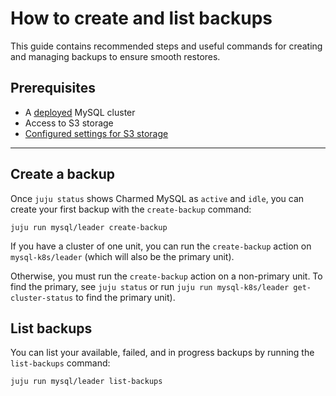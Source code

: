 # How to create and list backups

This guide contains recommended steps and useful commands for creating and managing backups to ensure smooth restores.

## Prerequisites
* A [deployed](/how-to/scale-replicas) MySQL cluster
* Access to S3 storage
* [Configured settings for S3 storage](/how-to/back-up-and-restore/configure-s3-aws)

---

## Create a backup
Once `juju status` shows Charmed MySQL as `active` and `idle`, you can create your first backup with the `create-backup` command:
```shell
juju run mysql/leader create-backup
```

If you have a cluster of one unit, you can run the `create-backup` action on `mysql-k8s/leader` (which will also be the primary unit). 

Otherwise, you must run the `create-backup` action on a non-primary unit. To find the primary, see `juju status` or run `juju run mysql-k8s/leader get-cluster-status` to find the primary unit).

## List backups
You can list your available, failed, and in progress backups by running the `list-backups` command:
```shell
juju run mysql/leader list-backups
```

